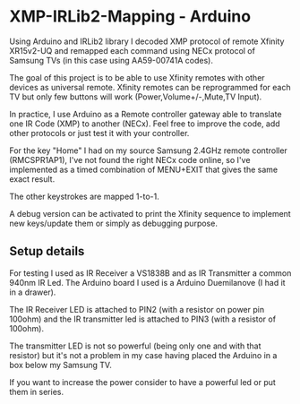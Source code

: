 # XMP-IRLib2-Mapping - Arduino
Using Arduino and IRLib2 library I decoded XMP protocol of remote Xfinity XR15v2-UQ and remapped each command using NECx protocol of Samsung TVs (in this case using AA59-00741A codes).

The goal of this project is to be able to use Xfinity remotes with other devices as universal remote. Xfinity remotes can be reprogrammed for each TV but only few buttons will work (Power,Volume+/-,Mute,TV Input).

In practice, I use Arduino as a Remote controller gateway able to translate one IR Code (XMP) to another (NECx). Feel free to improve the code, add other protocols or just test it with your controller.

For the key "Home" I had on my source Samsung 2.4GHz remote controller (RMCSPR1AP1), I've not found the right NECx code online, so I've implemented as a timed combination of MENU+EXIT that gives the same exact result.

The other keystrokes are mapped 1-to-1.

A debug version can be activated to print the Xfinity sequence to implement new keys/update them or simply as debugging purpose.



## Setup details
For testing I used as IR Receiver a VS1838B and as IR Transmitter a common 940nm IR Led. The Arduino board I used is a Arduino Duemilanove (I had it in a drawer).

The IR Receiver LED is attached to PIN2 (with a resistor on power pin 100ohm) and the IR transmitter led  is attached to PIN3 (with a resistor of 100ohm).

The transmitter LED is not so powerful (being only one and with that resistor) but it's not a problem in my case having placed the Arduino in a box below my Samsung TV. 

If you want to increase the power consider to have a powerful led or put them in series.

